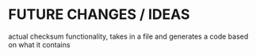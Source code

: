 # FUTURE CHANGES / IDEAS

actual checksum functionality, takes in a file and generates a code based on what it contains
